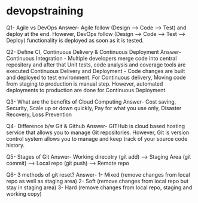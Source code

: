 # devopstraining

Q1- Agile vs DevOps
Answer- Agile follow (Design --> Code --> Test) and deploy at the end. However, DevOps follow (Design --> Code --> Test --> Deploy) functionality is deployed as soon as it is tested.

Q2- Define CI, Continuous Delivery & Continuous Deployment
Answer- 
Continuous Integration - Multiple developers merge code into central repository and after that Unit tests, code analysis and coverage tools are executed
Continuous Delivery and Deployment - Code changes are built and deployed to test environment. For Continuous delivery, Moving code from staging to production is manual step. However, automated deployments to production are done for Continuous Deployment.

Q3- What are the benefits of Cloud Computing
Answer- Cost saving, Security, Scale up or down quickly, Pay for what you use only, Disaster Recovery, Loss Prevention 

Q4- Difference b/w Git & Github
Answer- GITHub is cloud based hosting service that allows you to manage Git repositories. However, Git is version control system allows you to manage and keep track of your source code history.

Q5- Stages of Git
Answer- Working direcotry (git add) --> Staging Area (git commit) --> Local repo (git push) --> Remote repo

Q6- 3 methods of git reset?
Answer- 1- Mixed (remove changes from local repo as well as staging area)
		2- Soft (remove changes from local repo but stay in staging area)
		3- Hard (remove changes from local repo, staging and working copy)
